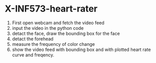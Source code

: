 # X-INF573-heart-rater

1) First open webcam and fetch the video feed
2) input the video in the python code
3) detact the face, draw the bounding box for the face
4) detact the forehead
5) measure the frequency of color change
6) show the video feed with bounding box and with plotted heart rate curve and freqency.
